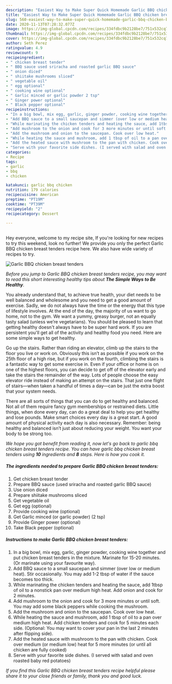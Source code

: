 ```yaml
---
description: "Easiest Way to Make Super Quick Homemade Garlic BBQ chicken breast tenders"
title: "Easiest Way to Make Super Quick Homemade Garlic BBQ chicken breast tenders"
slug: 560-easiest-way-to-make-super-quick-homemade-garlic-bbq-chicken-breast-tenders
date: 2020-11-13T07:28:32.077Z
image: https://img-global.cpcdn.com/recipes/334fdbc9b2128be7/751x532cq70/garlic-bbq-chicken-breast-tenders-recipe-main-photo.jpg
thumbnail: https://img-global.cpcdn.com/recipes/334fdbc9b2128be7/751x532cq70/garlic-bbq-chicken-breast-tenders-recipe-main-photo.jpg
cover: https://img-global.cpcdn.com/recipes/334fdbc9b2128be7/751x532cq70/garlic-bbq-chicken-breast-tenders-recipe-main-photo.jpg
author: Seth Perez
ratingvalue: 4.9
reviewcount: 9
recipeingredient:
- " chicken breast tender"
- " BBQ sauce used sriracha and roasted garlic BBQ sauce"
- " onion diced"
- " shiitake mushrooms sliced"
- " vegetable oil"
- " egg optional"
- " cooking wine optional"
- " Garlic minced or garlic powder 2 tsp"
- " Ginger power optional"
- " Black pepper optional"
recipeinstructions:
- "In a big bowl, mix egg, garlic, ginger powder, cooking wine together and put chicken breast tenders in the mixture. Marinate for 15-20 minutes. (Or marinate using your favourite way)."
- "Add BBQ sauce to a small saucepan and simmer (over low or medium heat). Stir occasionally. You may add 1-2 tbsp of water if the sauce becomes too thick."
- "While marinating the chicken tenders and heating the sauce, add 1tbsp of oil to a nonstick pan over medium high heat. Add onion and cook for 2 minutes."
- "Add mushroom to the onion and cook for 3 more minutes or until soft. You may add some black peppers while cooking the mushroom."
- "Add the mushroom and onion to the saucepan. Cook over low heat."
- "While heating the sauce and mushroom, add 1 tbsp of oil to a pan over medium high heat. Add chicken tenders and cook for 5 minutes each side. (Optional: You may want to cover your pan in the last 2 minutes after flipping side)."
- "Add the heated sauce with mushroom to the pan with chicken. Cook over medium (or medium low) heat for 5 more minutes (or until all chicken are fully cooked)"
- "Serve with your favorite side dishes. (I served with salad and oven roasted baby red potatoes)"
categories:
- Recipe
tags:
- garlic
- bbq
- chicken

katakunci: garlic bbq chicken 
nutrition: 179 calories
recipecuisine: American
preptime: "PT19M"
cooktime: "PT39M"
recipeyield: "2"
recipecategory: Dessert

---
```

<br>
Hey everyone, welcome to my recipe site, If you're looking for new recipes to try this weekend, look no further! We provide you only the perfect Garlic BBQ chicken breast tenders recipe here. We also have wide variety of recipes to try.
<br>


![Garlic BBQ chicken breast tenders](https://img-global.cpcdn.com/recipes/334fdbc9b2128be7/751x532cq70/garlic-bbq-chicken-breast-tenders-recipe-main-photo.jpg)

<i>Before you jump to Garlic BBQ chicken breast tenders recipe, you may want to read this short interesting healthy tips about <strong>The Simple Ways to Be Healthy</strong>.</i>

You already understand that, to achieve true health, your diet needs to be well balanced and wholesome and you need to get a good amount of exercise. Sadly, we do not always have the time or the energy that this type of lifestyle involves. At the end of the day, the majority of us want to go home, not to the gym. We want a yummy, greasy burger, not an equally tasty salad (unless we’re vegetarians). You should be pleased to learn that getting healthy doesn't always have to be super hard work. If you are persistent you'll get all of the activity and healthy food you need. Here are some simple ways to get healthy.

Go up the stairs. Rather than riding an elevator, climb up the stairs to the floor you live or work on. Obviously this isn’t as possible if you work on the 25th floor of a high rise, but if you work on the fourth, climbing the stairs is a fantastic way to get some exercise in. Even if your office or home is on one of the highest floors, you can decide to get off of the elevator early and take the stairs the remainder of the way. Lots of people choose the easy elevator ride instead of making an attempt on the stairs. That just one flight of stairs—when taken a handful of times a day—can be just the extra boost that your system needs. 

There are all sorts of things that you can do to get healthy and balanced. Not all of them require fancy gym memberships or restrained diets. Little things, when done every day, can do a great deal to help you get healthy and lose pounds. Make smart choices every day is a great start. A good amount of physical activity each day is also necessary. Remember: being healthy and balanced isn’t just about reducing your weight. You want your body to be strong too. 


<i>We hope you got benefit from reading it, now let's go back to garlic bbq chicken breast tenders recipe. You can have garlic bbq chicken breast tenders using <strong>10</strong> ingredients and <strong>8</strong> steps. Here is how you cook it.
</i>

##### The ingredients needed to prepare Garlic BBQ chicken breast tenders:

1. Get  chicken breast tender
1. Prepare  BBQ sauce (used sriracha and roasted garlic BBQ sauce)
1. Use  onion diced
1. Prepare  shiitake mushrooms sliced
1. Get  vegetable oil
1. Get  egg (optional)
1. Provide  cooking wine (optional)
1. Get  Garlic minced (or garlic powder) (2 tsp)
1. Provide  Ginger power (optional)
1. Take  Black pepper (optional)


##### Instructions to make Garlic BBQ chicken breast tenders:

1. In a big bowl, mix egg, garlic, ginger powder, cooking wine together and put chicken breast tenders in the mixture. Marinate for 15-20 minutes. (Or marinate using your favourite way).
1. Add BBQ sauce to a small saucepan and simmer (over low or medium heat). Stir occasionally. You may add 1-2 tbsp of water if the sauce becomes too thick.
1. While marinating the chicken tenders and heating the sauce, add 1tbsp of oil to a nonstick pan over medium high heat. Add onion and cook for 2 minutes.
1. Add mushroom to the onion and cook for 3 more minutes or until soft. You may add some black peppers while cooking the mushroom.
1. Add the mushroom and onion to the saucepan. Cook over low heat.
1. While heating the sauce and mushroom, add 1 tbsp of oil to a pan over medium high heat. Add chicken tenders and cook for 5 minutes each side. (Optional: You may want to cover your pan in the last 2 minutes after flipping side).
1. Add the heated sauce with mushroom to the pan with chicken. Cook over medium (or medium low) heat for 5 more minutes (or until all chicken are fully cooked)
1. Serve with your favorite side dishes. (I served with salad and oven roasted baby red potatoes)


<i>If you find this Garlic BBQ chicken breast tenders recipe helpful please share it to your close friends or family, thank you and good luck.</i>
